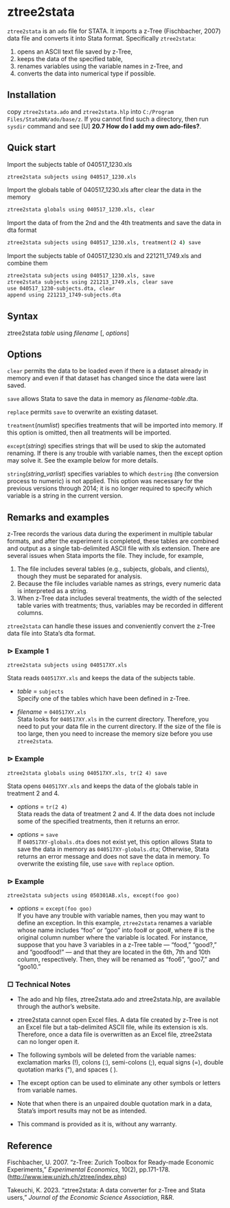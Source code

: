 # ztree2stata

`ztree2stata` is an `ado` file for STATA. 
It imports a z-Tree (Fischbacher, 2007) data file and
converts it into Stata format. Specifically `ztree2stata`:

1.  opens an ASCII text file saved by z-Tree,
2.  keeps the data of the specified table,
3.  renames variables using the variable names in z-Tree, and
4.  converts the data into numerical type if possible.

## Installation
copy `ztree2stata.ado` and `ztree2stata.hlp` into
`C:/Program Files/StataNN/ado/base/z`. If you cannot find such a
directory, then run `sysdir` command and see \[U\] **20.7 How do I add
my own ado-files?**.  

## Quick start

Import the subjects table of 040517_1230.xls

```bash
ztree2stata subjects using 040517_1230.xls
```

Import the globals table of 040517_1230.xls after clear the data in the
memory

```bash
ztree2stata globals using 040517_1230.xls, clear
```

Import the data of from the 2nd and the 4th treatments and save the data
in dta format

```bash
ztree2stata subjects using 040517_1230.xls, treatment(2 4) save
```

Import the subjects table of 040517_1230.xls and 221211_1749.xls and
combine them

```bash
ztree2stata subjects using 040517_1230.xls, save
ztree2stata subjects using 221213_1749.xls, clear save
use 040517_1230-subjects.dta, clear
append using 221213_1749-subjects.dta
```

## Syntax

ztree2stata *table* using *filename* [, *options*]

## Options

`clear` permits the data to be loaded even if there is a dataset
already in memory and even if that dataset has changed since the data
were last saved.

`save` allows Stata to save the data in memory as
*filename-table*.dta.

`replace` permits `save` to overwrite an existing dataset.

`treatment`(*numlist*) specifies treatments that will be
imported into memory. If this option is omitted, then all treatments
will be imported.

`except`(*string*) specifies strings that will be used to
skip the automated renaming. If there is any trouble with variable
names, then the except option may solve it. See the example below for
more details.

`string`(*string_varlist*) specifies variables to which
`destring` (the conversion process to numeric) is not applied. This
option was necessary for the previous versions through 2014; it is no
longer required to specify which variable is a string in the current
version.

## Remarks and examples

z-Tree records the various data during the experiment in multiple
tabular formats, and after the experiment is completed, these tables are
combined and output as a single tab-delimited ASCII file with xls
extension. There are several issues when Stata imports the file. They
include, for example,

1.  The file includes several tables (e.g., subjects, globals, and
    clients), though they must be separated for analysis.
2.  Because the file includes variable names as strings, every numeric
    data is interpreted as a string.
3.  When z-Tree data includes several treatments, the width of the
    selected table varies with treatments; thus, variables may be
    recorded in different columns.

`ztree2stata` can handle these issues and conveniently convert the z-Tree data file into Stata’s dta format.

### ⊳ Example 1

`ztree2stata subjects using 040517XY.xls`

Stata reads `040517XY.xls` and keeps the data of the subjects table.

-   *table* = `subjects`  
    Specify one of the tables which have been defined in z-Tree.

-   *filename* = `040517XY.xls`  
    Stata looks for `040517XY.xls` in the current directory. Therefore,
    you need to put your data file in the current directory. If the size
    of the file is too large, then you need to increase the memory size
    before you use `ztree2stata`.

### ⊳ Example

`ztree2stata globals using 040517XY.xls, tr(2 4) save`

Stata opens `040517XY.xls` and keeps the data of the globals table in
treatment 2 and 4.

-   *options* = `tr(2 4)`  
    Stata reads the data of treatment 2 and 4. If the data does not
    include some of the specified treatments, then it returns an error.

-   *options* = `save`  
    If `040517XY-globals.dta` does not exist yet, this option allows
    Stata to save the data in memory as `040517XY-globals.dta`;
    Otherwise, Stata returns an error message and does not save the data
    in memory. To overwrite the existing file, use `save` with `replace`
    option.

### ⊳ Example

`ztree2stata subjects using 050301AB.xls, except(foo goo) `

-   *options* = `except(foo goo)`  
    If you have any trouble with variable names, then you may want to
    define an exception. In this example, `ztree2stata` renames a
    variable whose name includes “foo” or “goo” into foo# or goo#, where
    \# is the original column number where the variable is located. For
    instance, suppose that you have 3 variables in a z-Tree table —
    “food,” “good?,” and “goodfood!” — and that they are located in the
    6th, 7th and 10th column, respectively. Then, they will be renamed
    as “foo6”, “goo7,” and “goo10.”

### □ Technical Notes

-   The ado and hlp files, ztree2stata.ado and ztree2stata.hlp, are
    available through the author’s website.

-   ztree2stata cannot open Excel files. A data file created by z-Tree
    is not an Excel file but a tab-delimited ASCII file, while its
    extension is xls. Therefore, once a data file is overwritten as an
    Excel file, ztree2stata can no longer open it.

-   The following symbols will be deleted from the variable names:
    exclamation marks (!), colons (:), semi-colons (;), equal signs (=),
    double quotation marks (“), and spaces ( ).

-   The except option can be used to eliminate any other symbols or
    letters from variable names.

-   Note that when there is an unpaired double quotation mark in a data,
    Stata’s import results may not be as intended.

-   This command is provided as it is, without any warranty.

## Reference

Fischbacher, U. 2007. “z-Tree: Zurich Toolbox for Ready-made Economic
Experiments,” *Experimental Economics*, 10(2), pp.171-178.
(<http://www.iew.unizh.ch/ztree/index.php>)

Takeuchi, K. 2023. “ztree2stata: A data converter for z-Tree and Stata users,”
*Journal of the Economic Science Association*, R&R. 
